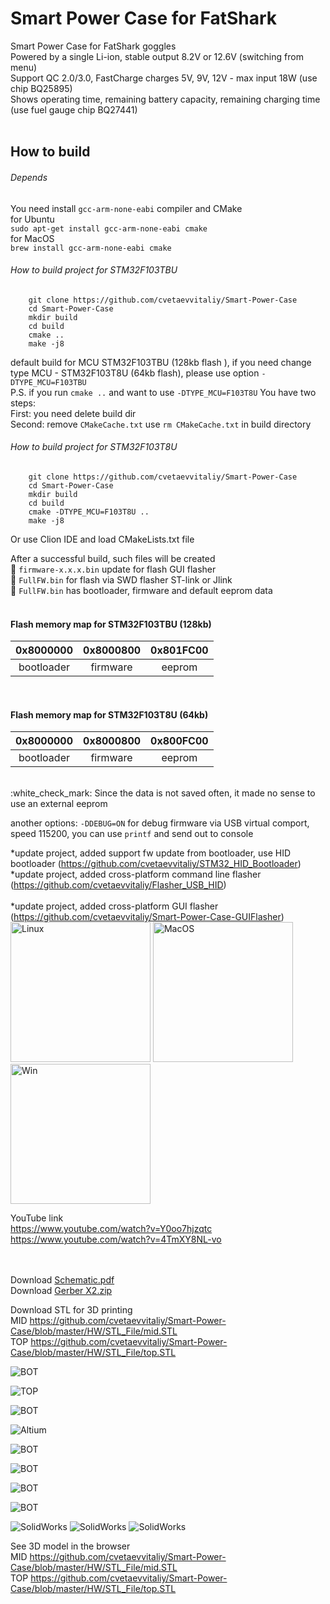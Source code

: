 # Smart Power Case for FatShark 
Smart Power Case for FatShark goggles <br>
Powered by a single Li-ion, stable output 8.2V or 12.6V (switching from menu)<br>
Support QC 2.0/3.0, FastCharge charges 5V, 9V, 12V - max input 18W (use chip BQ25895) <br>
Shows operating time, remaining battery capacity, remaining charging time (use fuel gauge chip BQ27441)<br>
<br>

## How to build 

###### Depends
You need install `gcc-arm-none-eabi` compiler and CMake  <br>
for Ubuntu <br>
 `sudo apt-get install gcc-arm-none-eabi cmake` <br>
for MacOS <br>
 `brew install gcc-arm-none-eabi cmake`
 
###### How to build project for STM32F103TBU
```
    git clone https://github.com/cvetaevvitaliy/Smart-Power-Case
    cd Smart-Power-Case
    mkdir build
    cd build
    cmake ..
    make -j8
```
default build for MCU STM32F103TBU (128kb flash ), if you need change type MCU - STM32F103T8U (64kb flash), please use option `-DTYPE_MCU=F103TBU` <br>
P.S. if you run `cmake ..` and want to use  `-DTYPE_MCU=F103T8U` You have two steps: <br>
First: you need delete build dir <br>
Second: remove `CMakeCache.txt` use `rm CMakeCache.txt` in build directory <br>

###### How to build project for STM32F103T8U
```$xslt
    git clone https://github.com/cvetaevvitaliy/Smart-Power-Case
    cd Smart-Power-Case
    mkdir build
    cd build
    cmake -DTYPE_MCU=F103T8U ..
    make -j8
```

Or use Clion IDE and load CMakeLists.txt file <br>


After a successful build, such files will be created<br>
:beer:   `firmware-x.x.x.bin` update for flash GUI flasher<br>
:beer:   `FullFW.bin` for flash via SWD flasher ST-link or Jlink<br>
:beers:   `FullFW.bin` has bootloader, firmware and default eeprom data<br>
<br>

#### Flash memory map for STM32F103TBU (128kb)
| 0x8000000 | 0x8000800 | 0x801FC00 |                   
|:----------------:|:---------:|:-----------------:|
| bootloader | firmware | eeprom |
<br>

#### Flash memory map for STM32F103T8U (64kb)

| 0x8000000 | 0x8000800 | 0x800FC00 |
|:----------------:|:---------:|:-----------------:|
| bootloader | firmware | eeprom |

<br>
:white_check_mark: Since the data is not saved often, it made no sense to use an external eeprom


another options: `-DDEBUG=ON` for debug firmware via USB virtual comport, speed 115200, you can use `printf` and send out to console

*update project, added  support fw update from bootloader, use HID bootloader (https://github.com/cvetaevvitaliy/STM32_HID_Bootloader)<br>
*update project, added cross-platform command line flasher (https://github.com/cvetaevvitaliy/Flasher_USB_HID)<br> <br>
*update project, added cross-platform GUI flasher (https://github.com/cvetaevvitaliy/Smart-Power-Case-GUIFlasher)
<img width="224" alt="Linux" src="https://user-images.githubusercontent.com/26421560/84379887-33094380-abef-11ea-9d6c-4b74dc4eadb8.png">
<img width="224" alt="MacOS" src="https://user-images.githubusercontent.com/26421560/84379892-343a7080-abef-11ea-957d-4b48acbeb280.png">
<img width="224" alt="Win" src="https://user-images.githubusercontent.com/26421560/84379972-53d19900-abef-11ea-9d15-2edbee6894fe.png">

YouTube link <br>https://www.youtube.com/watch?v=Y0oo7hjzqtc <br>
https://www.youtube.com/watch?v=4TmXY8NL-vo


<br><br> Download [Schematic.pdf](https://github.com/cvetaevvitaliy/Smart-Power-Case/blob/master/HW/schematic.pdf)
<br>
Download [Gerber X2.zip](https://github.com/cvetaevvitaliy/Smart-Power-Case/blob/master/HW/GerberX2_V2_2.zip)

Download STL for 3D printing <br>
MID https://github.com/cvetaevvitaliy/Smart-Power-Case/blob/master/HW/STL_File/mid.STL<br>
TOP https://github.com/cvetaevvitaliy/Smart-Power-Case/blob/master/HW/STL_File/top.STL<br>

![BOT](https://github.com/cvetaevvitaliy/Smart-Power-Case/blob/master/HW/IMG_5686.jpeg)

![TOP](https://github.com/cvetaevvitaliy/Smart-Power-Case/blob/master/HW/2020-05-30_23-37-36.png)

![BOT](https://github.com/cvetaevvitaliy/Smart-Power-Case/blob/master/HW/2020-05-30_23-38-08.png)

![Altium](https://github.com/cvetaevvitaliy/Smart-Power-Case/blob/master/HW/2020-05-30_23-38-28.png)


![BOT](https://github.com/cvetaevvitaliy/Smart-Power-Case/blob/master/HW/IMG_5678.jpeg)

![BOT](https://github.com/cvetaevvitaliy/Smart-Power-Case/blob/master/HW/IMG_5679.jpeg)

![BOT](https://github.com/cvetaevvitaliy/Smart-Power-Case/blob/master/HW/IMG_5680.jpeg)

![BOT](https://github.com/cvetaevvitaliy/Smart-Power-Case/blob/master/HW/IMG_5682.jpeg)

![SolidWorks](https://github.com/cvetaevvitaliy/Smart-Power-Case/blob/master/HW/2020-05-31_0-51-28.png)
![SolidWorks](https://github.com/cvetaevvitaliy/Smart-Power-Case/blob/master/HW/2020-05-31_0-50-00.png)
![SolidWorks](https://github.com/cvetaevvitaliy/Smart-Power-Case/blob/master/HW/2020-05-31_0-50-51.png)

See 3D model in the browser <br>
MID https://github.com/cvetaevvitaliy/Smart-Power-Case/blob/master/HW/STL_File/mid.STL<br>
TOP https://github.com/cvetaevvitaliy/Smart-Power-Case/blob/master/HW/STL_File/top.STL<br>
